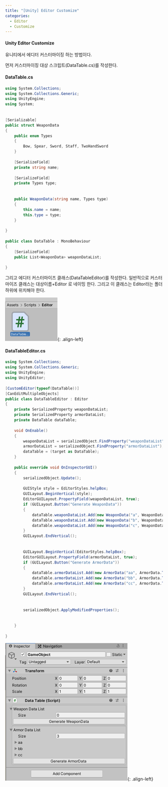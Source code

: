 ```yaml
---
title: "[Unity] Editor Customize"
categories:
  - Editor
  - Customize
---
```


#### Unity Editor Customize
유니티에서 에디터 커스터마이징 하는 방법이다.

먼저 커스터마이징 대상 스크립트(DataTable.cs)를 작성한다.

#### DataTable.cs
```c#
using System.Collections;
using System.Collections.Generic;
using UnityEngine;
using System;


[Serializable]
public struct WeaponData
{
	public enum Types
	{
		Bow, Spear, Sword, Staff, TwoHandSword
	}

	[SerializeField]
	private string name;

	[SerializeField]
	private Types type;


	public WeaponData(string name, Types type)
	{
		this.name = name;
		this.type = type;
	}

}

public class DataTable : MonoBehaviour
{
	[SerializeField]
	public List<WeaponData> weaponDataList;

}
```

그리고 에디터 커스터마이즈 클래스(DataTableEditor)를 작성한다.
일반적으로 커스터마이즈 클래스는 대상이름+Editor 로 네이밍 한다.
그리고 이 클래스는 Editor라는 폴더 하위에 위치해야 한다.

![image-center](/assets/images/unity-editor-customize-script-position.png){: .align-left}



#### DataTableEditor.cs
```c#
using System.Collections;
using System.Collections.Generic;
using UnityEngine;
using UnityEditor;

[CustomEditor(typeof(DataTable))]
[CanEditMultipleObjects]
public class DataTableEditor : Editor
{
	private SerializedProperty weaponDataList;
	private SerializedProperty armorDataList;
	private DataTable dataTable;

	void OnEnable()
	{
		weaponDataList = serializedObject.FindProperty("weaponDataList");
		armorDataList = serializedObject.FindProperty("armorDataList");
		dataTable = (target as DataTable);
	}

	public override void OnInspectorGUI()
	{
		serializedObject.Update();

		GUIStyle style = EditorStyles.helpBox;
		GUILayout.BeginVertical(style);
		EditorGUILayout.PropertyField(weaponDataList, true);
		if (GUILayout.Button("Generate WeaponData"))
		{
			dataTable.weaponDataList.Add(new WeaponData("a", WeaponData.Types.Bow));
			dataTable.weaponDataList.Add(new WeaponData("b", WeaponData.Types.Spear));
			dataTable.weaponDataList.Add(new WeaponData("c", WeaponData.Types.TwoHandSword));
		}
		GUILayout.EndVertical();
		
		
		GUILayout.BeginVertical(EditorStyles.helpBox);
		EditorGUILayout.PropertyField(armorDataList, true);
		if (GUILayout.Button("Generate ArmorData"))
		{
			dataTable.armorDataList.Add(new ArmorData("aa", ArmorData.Types.Armor));
			dataTable.armorDataList.Add(new ArmorData("bb", ArmorData.Types.Shield));
			dataTable.armorDataList.Add(new ArmorData("cc", ArmorData.Types.Shield));
		}
		GUILayout.EndVertical();
		

		serializedObject.ApplyModifiedProperties();


	}

}

```


![image-center](/assets/images/unity-editor-customize-box-layout.png){: .align-left}
